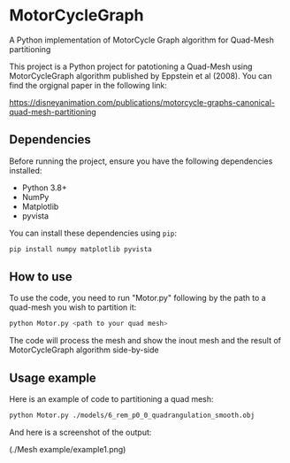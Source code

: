 # MotorCycleGraph
A Python implementation of MotorCycle Graph algorithm for Quad-Mesh partitioning

This project is a Python project for patotioning a Quad-Mesh using MotorCycleGraph algorithm published by Eppstein et al (2008). You can find the orgignal paper in the following link:

https://disneyanimation.com/publications/motorcycle-graphs-canonical-quad-mesh-partitioning

## Dependencies

Before running the project, ensure you have the following dependencies installed:

- Python 3.8+
- NumPy
- Matplotlib
- pyvista

You can install these dependencies using `pip`:

```bash
pip install numpy matplotlib pyvista
```
## How to use
To use the code, you need to run "Motor.py" following by the path to a quad-mesh you wish to partition it:
```bash
python Motor.py <path to your quad mesh>
```
The code will process the mesh and show the inout mesh and the result of MotorCycleGraph algorithm side-by-side

## Usage example
Here is an example of code to partitioning a quad mesh:

```bash
python Motor.py ./models/6_rem_p0_0_quadrangulation_smooth.obj
```

And here is a screenshot of the output:

(./Mesh example/example1.png)


